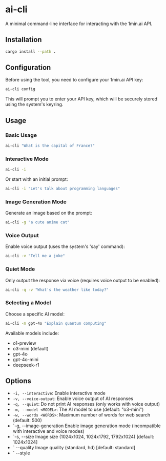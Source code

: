 # ai-cli

A minimal command-line interface for interacting with the 1min.ai API.

## Installation

```bash
cargo install --path .
```

## Configuration

Before using the tool, you need to configure your 1min.ai API key:

```bash
ai-cli config
```

This will prompt you to enter your API key, which will be securely stored using the system's keyring.

## Usage

### Basic Usage

```bash
ai-cli "What is the capital of France?"
```

### Interactive Mode

```bash
ai-cli -i
```

Or start with an initial prompt:

```bash
ai-cli -i "Let's talk about programming languages"
```

### Image Generation Mode

Generate an image based on the prompt:

```bash
ai-cli -g "a cute anime cat"
```

### Voice Output

Enable voice output (uses the system's 'say' command):

```bash
ai-cli -v "Tell me a joke"
```

### Quiet Mode

Only output the response via voice (requires voice output to be enabled):

```bash
ai-cli -q -v "What's the weather like today?"
```

### Selecting a Model

Choose a specific AI model:

```bash
ai-cli -m gpt-4o "Explain quantum computing"
```

Available models include:
- o1-preview
- o3-mini (default)
- gpt-4o
- gpt-4o-mini
- deepseek-r1

## Options

- `-i, --interactive`: Enable interactive mode
- `-v, --voice-output`: Enable voice output of AI responses
- `-q, --quiet`: Do not print AI responses (only works with voice output)
- `-m, --model <MODEL>`: The AI model to use (default: "o3-mini")
- `-w, --words <WORDS>`: Maximum number of words for web search (default: 500)
- `-g, --image-generation   Enable image generation mode (incompatible with interactive and voice modes)
- `-s, --size <SIZE>        Image size (1024x1024, 1024x1792, 1792x1024) [default: 1024x1024]
- `    --quality <QUALITY>  Image quality (standard, hd) [default: standard]
- `    --style <STYLE>      Image style (vivid, natural) [default: vivid]
- `-h, --help`: Print help
- `-V, --version`: Print version 